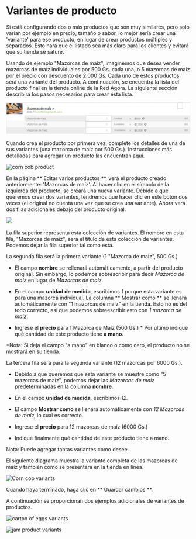 # Variantes de producto

Si está configurando dos o más productos que son muy similares, pero solo varían por ejemplo en precio, tamaño o sabor, lo mejor sería crear una 'variante' para ese producto, en lugar de crear productos múltiples y separados. Esto hará que el listado sea más claro para los clientes y evitará que su tienda se sature.

Usando de ejemplo "Mazorcas de maíz", imaginemos que desea vender mazorcas de maíz individuales por 500 Gs. cada una, o 5 mazorcas de maíz por el precio con descuento de 2.000 Gs. Cada uno de estos productos será una variante del producto. A continuación, se encuentra la lista del producto final en la tienda online de la Red Ágora. La siguiente sección describirá los pasos necesarios para crear esta lista.

![](/assets/producto_tienda.JPG)

Cuando crea el producto por primera vez, complete los detalles de una de sus variantes \(una mazorca de maíz por 500 Gs.\). Instrucciones más detalladas para agregar un producto las encuentran [aquí](/products.md/).

![](https://openfoodnetwork.org/wp-content/uploads/2015/05/Corn-cobs.png "corn cob product")

En la página ** Editar varios productos **, verá el producto creado anteriormente: 'Mazorcas de maíz'. Al hacer clic en el símbolo de la izquierda del producto, se creará una nueva variante. Debido a que queremos crear dos variantes, tendremos que hacer clic en este botón dos veces \(el original no cuenta una vez que se crea una variante\). Ahora verá dos filas adicionales debajo del producto original.

![](https://openfoodnetwork.org/wp-content/uploads/2015/05/Add-variant.png)

La fila superior representa esta colección de variantes. El nombre en esta fila, "Mazorcas de maíz", será el título de esta colección de variantes. Podemos dejar la fila superior tal como está.

La segunda fila será la primera variante \(1 "Mazorca de maíz", 500 Gs.\)

* El campo **nombre** se rellenará automáticamente, a partir del producto original. Sin embargo, lo podemos sobrescribir para decir _Mazorca de maíz_ en lugar de _Mazorcas de maíz_.

* En el campo **unidad de medida**, escribimos _1_ porque esta variante es para una mazorca individual. La columna ** Mostrar como ** se llenará automáticamente con "1 mazorcas de maíz" en la tienda. Esto no es del todo correcto, así que podemos sobreescribir esto con _1 mazorca de maíz_.

* Ingrese el **precio** para 1 Mazorca de Maíz \(500 Gs.\) * Por último indique qué cantidad de este producto tiene **a mano**.

\*Nota: Si deja el campo "a mano" en blanco o como cero, el producto no se mostrará en su tienda.

La tercera fila será para la segunda variante \(12 mazorcas por 6000 Gs.\).

* Debido a que queremos que esta variante se muestre como "5 mazorcas de maíz", podemos dejar las _Mazorcas de maíz_ predeterminadas en la columna **nombre**.

* En el campo **unidad de medida**, escribimos _12._

* El campo **Mostrar como** se llenará automáticamente con _12 Mazorcas de maíz_, lo cual es correcto.

* Ingrese el **precio** para 12 mazorcas de maíz \(6000 Gs.\)

* Indique finalmente qué cantidad de este producto tiene a mano.

Nota: Puede agregar tantas variantes como desee.

El siguiente diagrama muestra la variante completa de las mazorcas de maíz y también cómo se presentará en la tienda en línea.

![](https://openfoodnetwork.org/wp-content/uploads/2015/05/Corn-Cobs3.png "Corn cob variants")

Cuando haya terminado, haga clic en ** Guardar cambios **.

A continuación se proporcionan dos ejemplos adicionales de variantes de productos.

![](https://openfoodnetwork.org/wp-content/uploads/2015/05/Carton-of-Eggs2.png "carton of eggs variants")

![](https://openfoodnetwork.org/wp-content/uploads/2015/05/JamVariants.png "jam product variants")